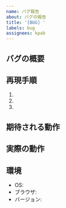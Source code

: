 ```yaml
---
name: バグ報告
about: バグの報告
title: '[BUG] '
labels: bug
assignees: kpab
---
```


## バグの概要
<!-- 何が起きているか -->

## 再現手順
1. 
2. 
3. 

## 期待される動作
<!-- どうあるべきか -->

## 実際の動作
<!-- 実際に何が起きているか -->

## 環境
- OS: 
- ブラウザ: 
- バージョン: 
